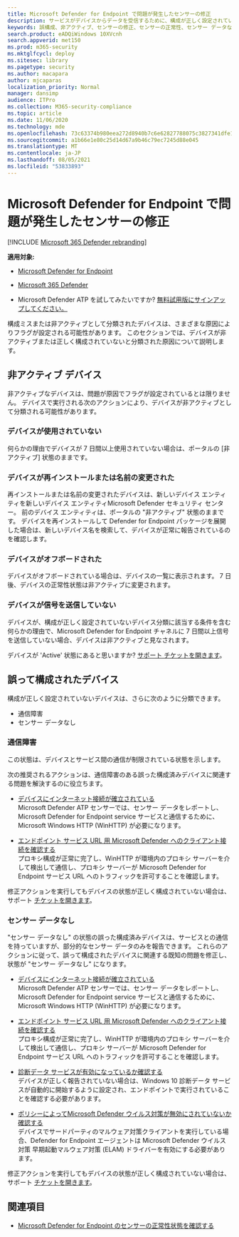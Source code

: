 ```yaml
---
title: Microsoft Defender for Endpoint で問題が発生したセンサーの修正
description: サービスがデバイスからデータを受信するために、構成が正しく設定されていないか非アクティブとして報告されているデバイス センサーを修正します。
keywords: 誤構成、非アクティブ、センサーの修正、センサーの正常性、センサー データなし、センサー データ、通信障害、通信障害
search.product: eADQiWindows 10XVcnh
search.appverid: met150
ms.prod: m365-security
ms.mktglfcycl: deploy
ms.sitesec: library
ms.pagetype: security
ms.author: macapara
author: mjcaparas
localization_priority: Normal
manager: dansimp
audience: ITPro
ms.collection: M365-security-compliance
ms.topic: article
ms.date: 11/06/2020
ms.technology: mde
ms.openlocfilehash: 73c63374b980eea272d8940b7c6e62827788075c3827341dfe1ff039d4c6fa58
ms.sourcegitcommit: a1b66e1e80c25d14d67a9b46c79ec7245d88e045
ms.translationtype: MT
ms.contentlocale: ja-JP
ms.lasthandoff: 08/05/2021
ms.locfileid: "53833893"
---
```

# <a name="fix-unhealthy-sensors-in-microsoft-defender-for-endpoint"></a>Microsoft Defender for Endpoint で問題が発生したセンサーの修正

[!INCLUDE [Microsoft 365 Defender rebranding](../../includes/microsoft-defender.md)]

**適用対象:**
- [Microsoft Defender for Endpoint](https://go.microsoft.com/fwlink/?linkid=2154037)
- [Microsoft 365 Defender](https://go.microsoft.com/fwlink/?linkid=2118804)

- Microsoft Defender ATP を試してみたいですか? [無料試用版にサインアップしてください。](https://signup.microsoft.com/create-account/signup?products=7f379fee-c4f9-4278-b0a1-e4c8c2fcdf7e&ru=https://aka.ms/MDEp2OpenTrial?ocid=docs-wdatp-fixsensor-abovefoldlink)

構成ミスまたは非アクティブとして分類されたデバイスは、さまざまな原因によりフラグが設定される可能性があります。 このセクションでは、デバイスが非アクティブまたは正しく構成されていないと分類された原因について説明します。

## <a name="inactive-devices"></a>非アクティブ デバイス

非アクティブなデバイスは、問題が原因でフラグが設定されているとは限りません。 デバイスで実行される次のアクションにより、デバイスが非アクティブとして分類される可能性があります。

### <a name="device-is-not-in-use"></a>デバイスが使用されていない

何らかの理由でデバイスが 7 日間以上使用されていない場合は、ポータルの [非アクティブ] 状態のままです。

### <a name="device-was-reinstalled-or-renamed"></a>デバイスが再インストールまたは名前の変更された
再インストールまたは名前の変更されたデバイスは、新しいデバイス エンティティを新しいデバイス エンティティMicrosoft Defender セキュリティ センター。 前のデバイス エンティティは、ポータルの "非アクティブ" 状態のままです。 デバイスを再インストールして Defender for Endpoint パッケージを展開した場合は、新しいデバイス名を検索して、デバイスが正常に報告されているのを確認します。

### <a name="device-was-offboarded"></a>デバイスがオフボードされた
デバイスがオフボードされている場合は、デバイスの一覧に表示されます。 7 日後、デバイスの正常性状態は非アクティブに変更されます。

### <a name="device-is-not-sending-signals"></a>デバイスが信号を送信していない
デバイスが、構成が正しく設定されていないデバイス分類に該当する条件を含む何らかの理由で、Microsoft Defender for Endpoint チャネルに 7 日間以上信号を送信していない場合、デバイスは非アクティブと見なされます。 

デバイスが 'Active' 状態にあると思いますか? [サポート チケットを開きます](https://support.microsoft.com/getsupport?wf=0&tenant=ClassicCommercial&oaspworkflow=start_1.0.0.0&locale=en-us&supportregion=en-us&pesid=16055&ccsid=636206786382823561)。

## <a name="misconfigured-devices"></a>誤って構成されたデバイス
構成が正しく設定されていないデバイスは、さらに次のように分類できます。
- 通信障害
- センサー データなし

### <a name="impaired-communications"></a>通信障害
この状態は、デバイスとサービス間の通信が制限されている状態を示します。

次の推奨されるアクションは、通信障害のある誤った構成済みデバイスに関連する問題を解決するのに役立ちます。

- [デバイスにインターネット接続が確立されている](troubleshoot-onboarding.md#troubleshoot-onboarding-issues-on-the-device)</br>
  Microsoft Defender ATP センサーでは、センサー データをレポートし、Microsoft Defender for Endpoint service サービスと通信するために、Microsoft Windows HTTP (WinHTTP) が必要になります。

- [エンドポイント サービス URL 用 Microsoft Defender へのクライアント接続を確認する](configure-proxy-internet.md#verify-client-connectivity-to-microsoft-defender-for-endpoint-service-urls)</br>
  プロキシ構成が正常に完了し、WinHTTP が環境内のプロキシ サーバーを介して検出して通信し、プロキシ サーバーが Microsoft Defender for Endpoint サービス URL へのトラフィックを許可することを確認します。

修正アクションを実行してもデバイスの状態が正しく構成されていない場合は、サポート [チケットを開きます](https://go.microsoft.com/fwlink/?LinkID=761093&clcid=0x409)。

### <a name="no-sensor-data"></a>センサー データなし
"センサー データなし" の状態の誤った構成済みデバイスは、サービスとの通信を持っていますが、部分的なセンサー データのみを報告できます。
これらのアクションに従って、誤って構成されたデバイスに関連する既知の問題を修正し、状態が "センサー データなし" になります。

- [デバイスにインターネット接続が確立されている](troubleshoot-onboarding.md#troubleshoot-onboarding-issues-on-the-device)</br>
  Microsoft Defender ATP センサーでは、センサー データをレポートし、Microsoft Defender for Endpoint service サービスと通信するために、Microsoft Windows HTTP (WinHTTP) が必要になります。

- [エンドポイント サービス URL 用 Microsoft Defender へのクライアント接続を確認する](configure-proxy-internet.md#verify-client-connectivity-to-microsoft-defender-for-endpoint-service-urls)</br>
  プロキシ構成が正常に完了し、WinHTTP が環境内のプロキシ サーバーを介して検出して通信し、プロキシ サーバーが Microsoft Defender for Endpoint サービス URL へのトラフィックを許可することを確認します。

- [診断データ サービスが有効になっているか確認する](troubleshoot-onboarding.md#ensure-the-diagnostics-service-is-enabled)</br>
デバイスが正しく報告されていない場合は、Windows 10 診断データ サービスが自動的に開始するように設定され、エンドポイントで実行されていることを確認する必要があります。

- [ポリシーによってMicrosoft Defender ウイルス対策が無効にされていないか確認する](troubleshoot-onboarding.md#ensure-that-microsoft-defender-antivirus-is-not-disabled-by-a-policy)</br>
デバイスでサードパーティのマルウェア対策クライアントを実行している場合、Defender for Endpoint エージェントは Microsoft Defender ウイルス対策 早期起動マルウェア対策 (ELAM) ドライバーを有効にする必要があります。

修正アクションを実行してもデバイスの状態が正しく構成されていない場合は、サポート [チケットを開きます](https://go.microsoft.com/fwlink/?LinkID=761093&clcid=0x409)。

## <a name="see-also"></a>関連項目
- [Microsoft Defender for Endpoint のセンサーの正常性状態を確認する](check-sensor-status.md)
